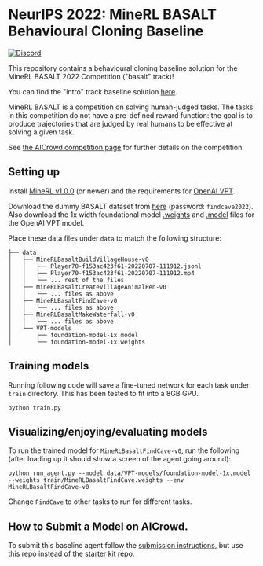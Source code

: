 # NeurIPS 2022: MineRL BASALT Behavioural Cloning Baseline

[![Discord](https://img.shields.io/discord/565639094860775436.svg)](https://discord.gg/BT9uegr)

This repository contains a behavioural cloning baseline solution for the MineRL BASALT 2022 Competition ("basalt" track)!

You can find the "intro" track baseline solution [here](https://github.com/minerllabs/basalt-2022-intro-track-baseline).

MineRL BASALT is a competition on solving human-judged tasks. The tasks in this competition do not have a pre-defined reward function: the goal is to produce trajectories that are judged by real humans to be effective at solving a given task.

See [the AICrowd competition page](https://www.aicrowd.com/challenges/neurips-2022-minerl-basalt-competition) for further details on the competition.


## Setting up

Install [MineRL v1.0.0](https://github.com/minerllabs/minerl) (or newer) and the requirements for [OpenAI VPT](https://github.com/openai/Video-Pre-Training).

Download the dummy BASALT dataset from [here](https://microsofteur-my.sharepoint.com/:f:/g/personal/t-anssik_microsoft_com/Ej9R17fChVVLtPZQmnA233ABmhtzPBnS-v0BOv6na8_IZA?e=izua7z) (password: `findcave2022`). Also download the 1x width foundational model [.weights](https://openaipublic.blob.core.windows.net/minecraft-rl/models/foundation-model-1x.weights) and [.model](https://openaipublic.blob.core.windows.net/minecraft-rl/models/foundation-model-1x.model) files for the OpenAI VPT model.

Place these data files under `data` to match the following structure:

```
├── data
│   ├── MineRLBasaltBuildVillageHouse-v0
│   │   ├── Player70-f153ac423f61-20220707-111912.jsonl
│   │   ├── Player70-f153ac423f61-20220707-111912.mp4
│   │   └── ... rest of the files
│   ├── MineRLBasaltCreateVillageAnimalPen-v0
│   │   └── ... files as above
│   ├── MineRLBasaltFindCave-v0
│   │   └── ... files as above
│   ├── MineRLBasaltMakeWaterfall-v0
│   │   └── ... files as above
│   └── VPT-models
│       ├── foundation-model-1x.model
│       └── foundation-model-1x.weights
```


## Training models

Running following code will save a fine-tuned network for each task under `train` directory. This has been tested to fit into a 8GB GPU.

```
python train.py
```

## Visualizing/enjoying/evaluating models

To run the trained model for `MineRLBasaltFindCave-v0`, run the following (after loading up it should show a screen of the agent going around):

```
python run_agent.py --model data/VPT-models/foundation-model-1x.model --weights train/MineRLBasaltFindCave.weights --env MineRLBasaltFindCave-v0
```

Change `FindCave` to other tasks to run for different tasks.

## How to Submit a Model on AICrowd.

To submit this baseline agent follow the [submission instructions](https://github.com/minerllabs/basalt_2022_competition_submission_template/), but use this repo instead of the starter kit repo.

